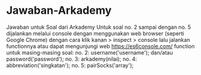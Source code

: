 # Jawaban-Arkademy
Jawaban untuk Soal dari Arkademy
Untuk soal no. 2 sampai dengan no. 5 dijalankan melalui console dengan menggunakan web browser (seperti Google Chrome) dengan cara klik kanan > inspect > console lalu jalankan functionnya atau dapat mengunjungi web https://es6console.com/
function untuk masing-masing soal:
no. 2: username('username'); dan/atau password('password');
no. 3: arkademy(nilai);
no. 4: abbreviation('singkatan');
no. 5: pairSocks('array');
